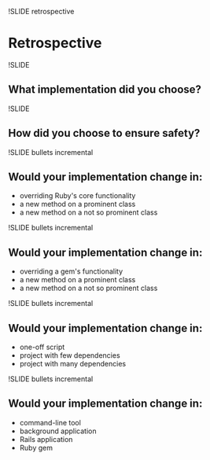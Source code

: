 !SLIDE retrospective

# Retrospective

!SLIDE

## What implementation did you choose?

!SLIDE

## How did you choose to ensure **safety**?

!SLIDE bullets incremental

## Would your implementation change in:

* overriding Ruby's core functionality
* a new method on a prominent class
* a new method on a not so prominent class

!SLIDE bullets incremental

## Would your implementation change in:

* overriding a gem's functionality
* a new method on a prominent class
* a new method on a not so prominent class

!SLIDE bullets incremental

## Would your implementation change in:

* one-off script
* project with few dependencies
* project with many dependencies

!SLIDE bullets incremental

## Would your implementation change in:

* command-line tool
* background application
* Rails application
* Ruby gem